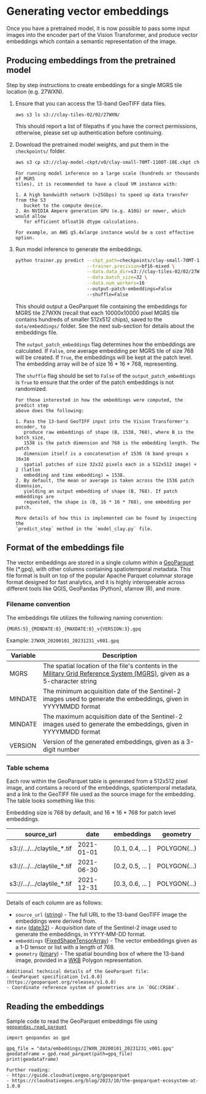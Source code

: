 # Generating vector embeddings

Once you have a pretrained model, it is now possible to pass some input images
into the encoder part of the Vision Transformer, and produce vector embeddings
which contain a semantic representation of the image.

## Producing embeddings from the pretrained model

Step by step instructions to create embeddings for a single MGRS tile location
(e.g. 27WXN).

1. Ensure that you can access the 13-band GeoTIFF data files.

   ```
   aws s3 ls s3://clay-tiles-02/02/27WXN/
   ```

   This should report a list of filepaths if you have the correct permissions,
   otherwise, please set up authentication before continuing.

2. Download the pretrained model weights, and put them in the `checkpoints/`
   folder.

   ```bash
   aws s3 cp s3://clay-model-ckpt/v0/clay-small-70MT-1100T-10E.ckpt checkpoints/
   ```

   ```{tip}
   For running model inference on a large scale (hundreds or thousands of MGRS
   tiles), it is recommended to have a cloud VM instance with:

   1. A high bandwidth network (>25Gbps) to speed up data transfer from the S3
      bucket to the compute device.
   2. An NVIDIA Ampere generation GPU (e.g. A10G) or newer, which would allow
      for efficient bfloat16 dtype calculations.

   For example, an AWS g5.4xlarge instance would be a cost effective option.
   ```

3. Run model inference to generate the embeddings.

   ```bash
   python trainer.py predict --ckpt_path=checkpoints/clay-small-70MT-1100T-10E.ckpt \
                             --trainer.precision=bf16-mixed \
                             --data.data_dir=s3://clay-tiles-02/02/27WXN \
                             --data.batch_size=32 \
                             --data.num_workers=16
                             --output-patch-embeddings=False
                             --shuffle=False
   ```

   This should output a GeoParquet file containing the embeddings for MGRS tile
   27WXN (recall that each 10000x10000 pixel MGRS tile contains hundreds of
   smaller 512x512 chips), saved to the `data/embeddings/` folder. See the next
   sub-section for details about the embeddings file.

   The `output_patch_embeddings` flag determines how the embeddings are calculated.
   If `False`, one average embedding per MGRS tile of size 768 will be created. If
   `True`, the embeddings will be kept at the patch level. The embedding array will
   be of size 16 * 16 * 768, representing.

   The `shuffle` flag should be set to `False` of the `output_patch_embeddings` is
   `True` to ensure that the order of the patch embeddings is not randomized.

   ```{note}
   For those interested in how the embeddings were computed, the predict step
   above does the following:

   1. Pass the 13-band GeoTIFF input into the Vision Transformer's encoder, to
      produce raw embeddings of shape (B, 1538, 768), where B is the batch_size,
      1538 is the patch dimension and 768 is the embedding length. The patch
      dimension itself is a concatenation of 1536 (6 band groups x 16x16
      spatial patches of size 32x32 pixels each in a 512x512 image) + 2 (latlon
      embedding and time embedding) = 1538.
   2. By default, the mean or average is taken across the 1536 patch dimension,
      yielding an output embedding of shape (B, 768). If patch embeddings are
      requested, the shape is (B, 16 * 16 * 768), one embedding per patch.

   More details of how this is implemented can be found by inspecting the
   `predict_step` method in the `model_clay.py` file.
   ```


## Format of the embeddings file

The vector embeddings are stored in a single column within a
[GeoParquet](https://geoparquet.org) file (*.gpq), with other columns
containing spatiotemporal metadata. This file format is built on top of the
popular Apache Parquet columnar storage format designed for fast analytics,
and it is highly interoperable across different tools like QGIS,
GeoPandas (Python), sfarrow (R), and more.

### Filename convention

The embeddings file utilizes the following naming convention:

```
{MGRS:5}_{MINDATE:8}_{MAXDATE:8}_v{VERSION:3}.gpq
```

Example: `27WXN_20200101_20231231_v001.gpq`

| Variable | Description |
|--|--|
| MGRS | The spatial location of the file's contents in the [Military Grid Reference System (MGRS)](https://en.wikipedia.org/wiki/Military_Grid_Reference_System), given as a 5-character string |
| MINDATE | The minimum acquisition date of the Sentinel-2 images used to generate the embeddings, given in YYYYMMDD format |
| MINDATE | The maximum acquisition date of the Sentinel-2 images used to generate the embeddings, given in YYYYMMDD format |
| VERSION | Version of the generated embeddings, given as a 3-digit number |


### Table schema

Each row within the GeoParquet table is generated from a 512x512 pixel image,
and contains a record of the embeddings, spatiotemporal metadata, and a link to
the GeoTIFF file used as the source image for the embedding. The table looks
something like this:

Embedding size is 768 by default, and 16 * 16 * 768 for patch level embeddings.


|         source_url          |    date    |    embeddings    |   geometry   |
|-----------------------------|------------|------------------|--------------|
| s3://.../.../claytile_*.tif | 2021-01-01 | [0.1, 0.4, ... ] | POLYGON(...) |
| s3://.../.../claytile_*.tif | 2021-06-30 | [0.2, 0.5, ... ] | POLYGON(...) |
| s3://.../.../claytile_*.tif | 2021-12-31 | [0.3, 0.6, ... ] | POLYGON(...) |

Details of each column are as follows:

- `source_url` ([string](https://arrow.apache.org/docs/python/generated/pyarrow.string.html)) - The full URL to the 13-band GeoTIFF image the embeddings were derived from.
- `date` ([date32](https://arrow.apache.org/docs/python/generated/pyarrow.date32.html)) - Acquisition date of the Sentinel-2 image used to generate the embeddings, in YYYY-MM-DD format.
- `embeddings` ([FixedShapeTensorArray](https://arrow.apache.org/docs/python/generated/pyarrow.FixedShapeTensorArray.html)) - The vector embeddings given as a 1-D tensor or list with a length of 768.
- `geometry` ([binary](https://arrow.apache.org/docs/python/generated/pyarrow.binary.html)) - The spatial bounding box of where the 13-band image, provided in a [WKB](https://en.wikipedia.org/wiki/Well-known_text_representation_of_geometry#Well-known_binary) Polygon representation.


```{note}
Additional technical details of the GeoParquet file:
- GeoParquet specification [v1.0.0](https://geoparquet.org/releases/v1.0.0)
- Coordinate reference system of geometries are in `OGC:CRS84`.
```

## Reading the embeddings

Sample code to read the GeoParquet embeddings file using
[`geopandas.read_parquet`](https://geopandas.org/en/stable/docs/reference/api/geopandas.read_parquet.html)

```{code}
import geopandas as gpd

gpq_file = "data/embeddings/27WXN_20200101_20231231_v001.gpq"
geodataframe = gpd.read_parquet(path=gpq_file)
print(geodataframe)
```

```{seealso}
Further reading:
- https://guide.cloudnativegeo.org/geoparquet
- https://cloudnativegeo.org/blog/2023/10/the-geoparquet-ecosystem-at-1.0.0
```
